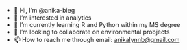 - 👋 Hi, I’m @anika-bieg
- 👀 I’m interested in analytics
- 🌱 I’m currently learning R and Python within my MS degree
- 💞️ I’m looking to collaborate on environmental probjects
- 📫 How to reach me through email: anikalynnb@gmail.com

<!---
anika-bieg/anika-bieg is a ✨ special ✨ repository because its `README.md` (this file) appears on your GitHub profile.
You can click the Preview link to take a look at your changes.
--->
